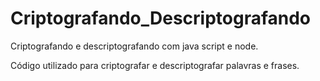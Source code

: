 # Criptografando_Descriptografando
Criptografando e descriptografando com java script e node.

Código utilizado para criptografar e descriptografar palavras e frases.

